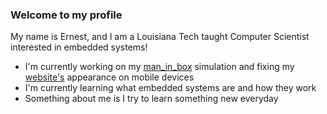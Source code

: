 ### Welcome to my profile 

My name is Ernest, and I am a Louisiana Tech taught Computer Scientist interested in embedded systems!

- I'm currently working on my [man_in_box](https://github.com/Ernestover/man_in_box) simulation and fixing my [website's](https://www.erneststovera.com) appearance on mobile devices
- I'm currently learning what embedded systems are and how they work
- Something about me is I try to learn something new everyday 

<!--
**Ernestover/Ernestover** is a ✨ _special_ ✨ repository because its `README.md` (this file) appears on your GitHub profile.

